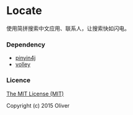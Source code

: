# Locate
使用简拼搜索中文应用、联系人，让搜索快如闪电。

### Dependency
* [pinyin4j](http://pinyin4j.sourceforge.net)
* [volley](https://android.googlesource.com/platform/frameworks/volley)

### Licence
[The MIT License (MIT)](https://github.com/movier/Locate/blob/master/LICENSE)

Copyright (c) 2015 Oliver
